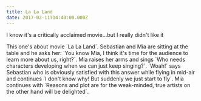 ```yaml
---
title: La La Land
date: 2017-02-11T14:40:00.000Z
---
```


I know it's a critically acclaimed movie...but I really didn't like it

<section class="hidden" aria-description="Hidden text" tabindex="0">
This one's about movie ´La La Land´. Sebastian and Mia are sitting at the table and he asks her: ´You know Mia, I think it's time for the audience to learn more about us, right?´. Mia raises her arms and sings ´Who needs characters developing when we can just keep singing?´. ´Woah!´ says Sebastian who is obviously satisfied with this answer while flying in mid-air and continues ´I don't know why! But suddenly we just start to fly´. Mia continues with ´Reasons and plot are for the weak-minded, true artists on the other hand will be delighted´.
</section>